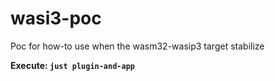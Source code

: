 # wasi3-poc

Poc for how-to use when the wasm32-wasip3 target stabilize

**Execute: `just plugin-and-app`**
